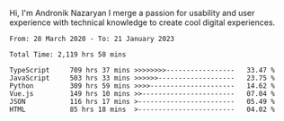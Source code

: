 Hi, I'm Andronik Nazaryan
I merge a passion for usability and user experience with technical knowledge to create cool digital experiences.


<!--START_SECTION:waka-->

```text
From: 28 March 2020 - To: 21 January 2023

Total Time: 2,119 hrs 58 mins

TypeScript     709 hrs 37 mins >>>>>>>>-----------------   33.47 %
JavaScript     503 hrs 33 mins >>>>>>-------------------   23.75 %
Python         309 hrs 59 mins >>>>---------------------   14.62 %
Vue.js         149 hrs 10 mins >>-----------------------   07.04 %
JSON           116 hrs 17 mins >------------------------   05.49 %
HTML           85 hrs 18 mins  >------------------------   04.02 %
```

<!--END_SECTION:waka-->
